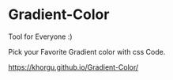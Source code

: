 # Gradient-Color

Tool for Everyone  :)

Pick your Favorite Gradient color with css Code.

https://khorgu.github.io/Gradient-Color/
